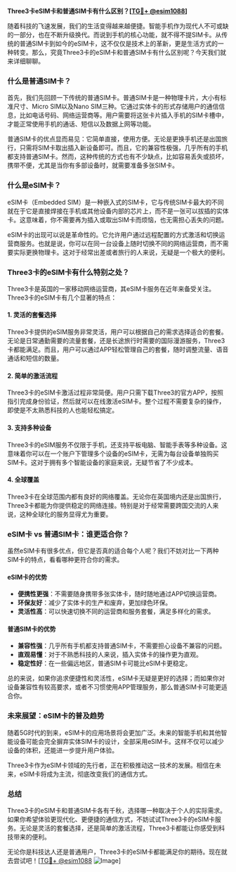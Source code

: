 **Three3卡eSIM卡和普通SIM卡有什么区别？[[TG💪+ @esim1088](https://t.me/s/esim1088)]**

随着科技的飞速发展，我们的生活变得越来越便捷。智能手机作为现代人不可或缺的一部分，也在不断升级换代。而说到手机的核心功能，就不得不提SIM卡。从传统的普通SIM卡到如今的eSIM卡，这不仅仅是技术上的革新，更是生活方式的一种转变。那么，究竟Three3卡的eSIM卡和普通SIM卡有什么区别呢？今天我们就来详细聊聊。

### **什么是普通SIM卡？**

首先，我们先回顾一下传统的普通SIM卡。普通SIM卡是一种物理卡片，大小有标准尺寸、Micro SIM以及Nano SIM三种。它通过实体卡的形式存储用户的通信信息，比如电话号码、网络运营商等。用户需要将这张卡片插入手机的SIM卡槽中，才能正常使用手机的通话、短信以及数据上网等功能。

普通SIM卡的优点显而易见：它简单直接，使用方便。无论是更换手机还是出国旅行，只需将SIM卡取出插入新设备即可。而且，它的兼容性极强，几乎所有的手机都支持普通SIM卡。然而，这种传统的方式也有不少缺点，比如容易丢失或损坏，携带不便，尤其是当你有多部设备时，就需要准备多张SIM卡。

### **什么是eSIM卡？**

eSIM卡（Embedded SIM）是一种嵌入式的SIM卡，它与传统SIM卡最大的不同就在于它是直接焊接在手机或其他设备内部的芯片上，而不是一张可以拔插的实体卡。这意味着，你不需要再为插入或取出SIM卡而烦恼，也无需担心丢失的问题。

eSIM卡的出现可以说是革命性的。它允许用户通过远程配置的方式激活和切换运营商服务。也就是说，你可以在同一台设备上随时切换不同的网络运营商，而不需要实际更换物理卡。这对于经常出差或者旅行的人来说，无疑是一个极大的便利。

### **Three3卡的eSIM卡有什么特别之处？**

Three3卡是英国的一家移动网络运营商，其eSIM卡服务在近年来备受关注。Three3卡的eSIM卡有几个显著的特点：

#### **1. 灵活的套餐选择**
Three3卡提供的eSIM服务非常灵活，用户可以根据自己的需求选择适合的套餐。无论是日常通勤需要的流量套餐，还是长途旅行时需要的国际漫游服务，Three3卡都能满足。而且，用户可以通过APP轻松管理自己的套餐，随时调整流量、语音通话和短信的数量。

#### **2. 简单的激活流程**
Three3卡的eSIM卡激活过程非常简便。用户只需下载Three3的官方APP，按照指引完成身份验证，然后就可以在线激活eSIM卡。整个过程不需要复杂的操作，即使是不太熟悉科技的人也能轻松搞定。

#### **3. 支持多种设备**
Three3卡的eSIM服务不仅限于手机，还支持平板电脑、智能手表等多种设备。这意味着你可以在一个账户下管理多个设备的eSIM卡，无需为每台设备单独购买SIM卡。这对于拥有多个智能设备的家庭来说，无疑节省了不少成本。

#### **4. 全球覆盖**
Three3卡在全球范围内都有良好的网络覆盖。无论你在英国境内还是出国旅行，Three3卡都能为你提供稳定的网络连接。特别是对于经常需要跨国交流的人来说，这种全球化的服务显得尤为重要。

### **eSIM卡 vs 普通SIM卡：谁更适合你？**

虽然eSIM卡有很多优点，但它是否真的适合每个人呢？我们不妨对比一下两种SIM卡的特点，看看哪种更符合你的需求。

#### **eSIM卡的优势**
- **便携性更强**：不需要随身携带多张实体卡，随时随地通过APP切换运营商。
- **环保友好**：减少了实体卡的生产和废弃，更加绿色环保。
- **灵活性高**：可以快速切换不同的运营商和服务套餐，满足多样化的需求。

#### **普通SIM卡的优势**
- **兼容性强**：几乎所有手机都支持普通SIM卡，不需要担心设备不兼容的问题。
- **直观易懂**：对于不熟悉科技的人来说，插入实体卡的操作更为直观。
- **稳定性好**：在一些偏远地区，普通SIM卡可能比eSIM卡更稳定。

总的来说，如果你追求便捷性和灵活性，eSIM卡无疑是更好的选择；而如果你对设备兼容性有较高要求，或者不习惯使用APP管理服务，那么普通SIM卡可能更适合你。

### **未来展望：eSIM卡的普及趋势**

随着5G时代的到来，eSIM卡的应用场景将会更加广泛。未来的智能手机和其他智能设备可能会完全摒弃实体SIM卡的设计，全部采用eSIM卡。这样不仅可以减少设备的体积，还能进一步提升用户体验。

Three3卡作为eSIM卡领域的先行者，正在积极推动这一技术的发展。相信在未来，eSIM卡将成为主流，彻底改变我们的通信方式。

### **总结**

Three3卡的eSIM卡和普通SIM卡各有千秋，选择哪一种取决于个人的实际需求。如果你希望体验更现代化、更便捷的通信方式，不妨试试Three3卡的eSIM卡服务。无论是灵活的套餐选择，还是简单的激活流程，Three3卡都能让你感受到科技带来的便利。

无论你是科技达人还是普通用户，Three3卡的eSIM卡都能满足你的期待。现在就去尝试吧！[[TG💪+ @esim1088](https://t.me/s/esim1088) ![Image](https://i.postimg.cc/4NQfJmqS/Snipaste-2025-05-13-00-14-12.png)]